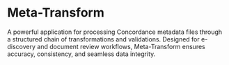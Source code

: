 # Meta-Transform
A powerful application for processing Concordance metadata files through a structured chain of transformations and validations. Designed for e-discovery and document review workflows, Meta-Transform ensures accuracy, consistency, and seamless data integrity.
